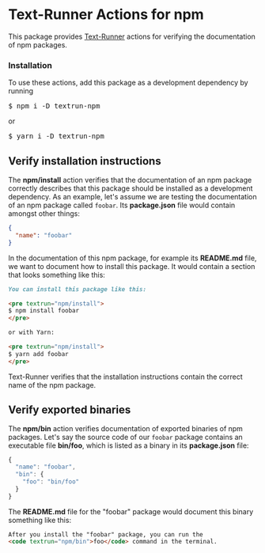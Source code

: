 # Text-Runner Actions for npm

This package provides [Text-Runner](https://github.com/kevgo/text-runner)
actions for verifying the documentation of npm packages.

### Installation

To use these actions, add this package as a development dependency by running

<pre textrun="npm/install">
$ npm i -D textrun-npm
</pre>

or

<pre textrun="npm/install">
$ yarn i -D textrun-npm
</pre>

## Verify installation instructions

The <b textrun="action/name-full">npm/install</b> action verifies that the
documentation of an npm package correctly describes that this package should be
installed as a development dependency. As an example, let's assume we are
testing the documentation of an npm package called `foobar`.
<a textrun="create-file">Its **package.json** file would contain amongst other
things:

```json
{
  "name": "foobar"
}
```

</a>

<a textrun="create-file">

In the documentation of this npm package, for example its **README.md** file, we
want to document how to install this package. It would contain a section that
looks something like this:

```md
You can install this package like this:

<pre textrun="npm/install">
$ npm install foobar
</pre>

or with Yarn:

<pre textrun="npm/install">
$ yarn add foobar
</pre>
```

</a>

<a textrun="run-textrunner">

Text-Runner verifies that the installation instructions contain the correct name
of the npm package.

</a>

## Verify exported binaries

The <b textrun="action/name-full">npm/bin</b> action verifies documentation of
exported binaries of npm packages. Let's say the source code of our `foobar`
package contains an executable file <b textrun="binary-name">bin/foo</b>, which
is listed as a binary in its <a textrun="create-file">**package.json** file:

```js
{
  "name": "foobar",
  "bin": {
    "foo": "bin/foo"
  }
}
```

</a>

<a textrun="append-file">

The **README.md** file for the "foobar" package would document this binary
something like this:

```md
After you install the "foobar" package, you can run the
<code textrun="npm/bin">foo</code> command in the terminal.
```

<a textrun="run-textrunner">
</a>
